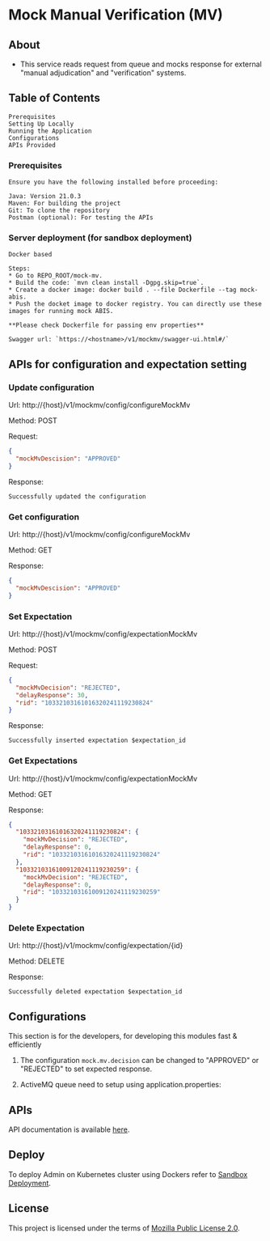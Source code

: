 # Mock Manual Verification (MV)

## About
* This service reads request from queue and mocks response for external "manual adjudication" and "verification" systems.

## Table of Contents
	Prerequisites
	Setting Up Locally
	Running the Application
	Configurations
	APIs Provided

### Prerequisites
	Ensure you have the following installed before proceeding:

	Java: Version 21.0.3
	Maven: For building the project
	Git: To clone the repository
	Postman (optional): For testing the APIs

### Server deployment (for sandbox deployment)
	Docker based
	
	Steps:
	* Go to REPO_ROOT/mock-mv.
	* Build the code: `mvn clean install -Dgpg.skip=true`.
	* Create a docker image: docker build . --file Dockerfile --tag mock-abis.
	* Push the docket image to docker registry. You can directly use these images for running mock ABIS.
	
	**Please check Dockerfile for passing env properties**
	
	Swagger url: `https://<hostname>/v1/mockmv/swagger-ui.html#/`

## APIs for configuration and expectation setting

### Update configuration

Url: http://{host}/v1/mockmv/config/configureMockMv

Method: POST

Request:
```json
{
  "mockMvDescision": "APPROVED"
}
```

Response:
```text
Successfully updated the configuration
```

### Get configuration
Url: http://{host}/v1/mockmv/config/configureMockMv

Method: GET

Response:
```json
{
  "mockMvDescision": "APPROVED"
}
```

### Set Expectation

Url: http://{host}/v1/mockmv/config/expectationMockMv

Method: POST

Request:
```json
{
  "mockMvDecision": "REJECTED",
  "delayResponse": 30,
  "rid": "10332103161016320241119230824"
}
```

Response:
```text
Successfully inserted expectation $expectation_id
```

### Get Expectations

Url: http://{host}/v1/mockmv/config/expectationMockMv

Method: GET

Response:
```json
{
  "10332103161016320241119230824": {
    "mockMvDecision": "REJECTED",
    "delayResponse": 0,
    "rid": "10332103161016320241119230824"
  },
  "10332103161009120241119230259": {
    "mockMvDecision": "REJECTED",
    "delayResponse": 0,
    "rid": "10332103161009120241119230259"
  }
}
```

### Delete Expectation

Url: http://{host}/v1/mockmv/config/expectation/{id}

Method: DELETE

Response:
```text
Successfully deleted expectation $expectation_id
```

## Configurations
This section is for the developers, for developing this modules fast & efficiently

1) The configuration `mock.mv.decision` can be changed to "APPROVED" or "REJECTED" to set expected response.

2) ActiveMQ queue need to setup using application.properties:

## APIs
API documentation is available 
[here](https://docs.mosip.io/1.1.5/modules/registration-processor/deduplication-and-manual-adjudication#manual-adjudication).

## Deploy
To deploy Admin on Kubernetes cluster using Dockers refer to [Sandbox Deployment](https://docs.mosip.io/1.2.0/deploymentnew/v3-installation).

## License
This project is licensed under the terms of [Mozilla Public License 2.0](LICENSE).
